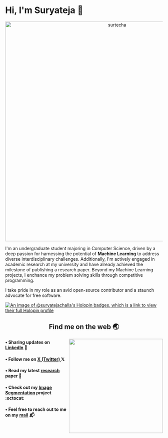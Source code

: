# Hi, I'm Suryateja 👋

<p align="center">
    <img src="https://github.com/suryateja-challa/suryateja-challa/blob/main/banner-art.png" alt="surtecha" width="700">
</p>

I'm an undergraduate student majoring in Computer Science, driven by a deep passion for harnessing the potential of **Machine Learning** to address diverse interdisciplinary challenges. Additionally, I'm actively engaged in academic research at my university and have already achieved the milestone of publishing a research paper. Beyond my Machine Learning projects, I enchance my problem solving skills through competitive programming.<br/>

I take pride in my role as an avid open-source contributor and a staunch advocate for free software.
<br/>

[![An image of @suryatejachalla's Holopin badges, which is a link to view their full Holopin profile](https://holopin.me/suryatejachalla)](https://holopin.io/@suryatejachalla)


<h2 align="center">Find me on the web 🌏</h2>

<img align="right" width="300" height="300" src="https://github.com/suryateja-challa/suryateja-challa/blob/main/Octocat.png"> </img>

#### • Sharing updates on <a href="https://www.linkedin.com/in/suryatejachalla/">LinkedIn</a> 💼 <br>
#### • Follow me on <a href="https://www.linkedin.com/in/suryatejachalla/"> X (Twitter) </a> 𝕏 <br>
#### • Read my latest <a href="https://www.researchgate.net/publication/374320815_An_Early_Recommendation_Tool_to_Enhance_Medicinal_Plant_Growth_based_on_GIS_and_Soil_Data">research paper</a> 🔬 <br>
#### • Check out my <a href="https://github.com/surtecha/ClusterCraft">Image Segmentation</a> project :octocat: <br>
#### • Feel free to reach out to me on my <a href="mailto:suryatejachalla.dev@gmail.com">mail</a> 📬 
